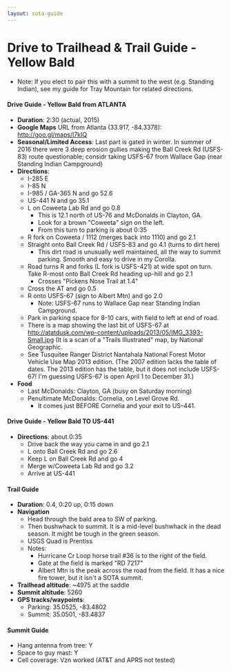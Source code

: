 ```yaml
---
layout: sota-guide
---
```

# Drive to Trailhead & Trail Guide - Yellow Bald

* Note: If you elect to pair this with a summit to the west (e.g. Standing Indian), see my guide for Tray Mountain for related directions.

#### Drive Guide - Yellow Bald from ATLANTA

* **Duration**: 2:30 (actual, 2015)
* **Google Maps** URL from Atlanta (33.917, -84.3378): http://goo.gl/maps/l7kIQ
* **Seasonal/Limited Access**: Last part is gated in winter.  In summer of 2016 there were 3 deep erosion gullies making the Ball Creek Rd (USFS-83) route questionable; considr taking USFS-67 from Wallace Gap (near Standing Indian Campground)
* **Directions**:
    * I-285 E
    * I-85 N
    * I-985 / GA-365 N and go 52.6
    * US-441 N and go 35.1
    * L on Coweeta Lab Rd and go 0.8
        * This is 12.1 north of US-76 and McDonalds in Clayton, GA.
        * Look for a brown "Coweeta" sign on the left.
        * From this turn to parking is about 0:35
    * R fork on Coweeta / 1112 (merges back into 1110) and go 2.1
    * Straight onto Ball Creek Rd / USFS-83 and go 4.1 (turns to dirt here)
        * This dirt road is unusually well maintained, all the way to summit parking.  Smooth and easy to drive in my Corolla.
    * Road turns R and forks (L fork is USFS-421) at wide spot on turn. Take R-most onto Ball Creek Rd heading up-hill and go 2.1
        * Crosses "Pickens Nose Trail at 1.4"
    * Cross the AT and go 0.5
    * R onto USFS-67 (sign to Albert Mtn) and go 2.0
        * Note: USFS-67 runs to Wallace Gap near Standing Indian Campground.
    * Park in parking space for 8-10 cars, with field to left at end of road.
    * There is a map showing the last bit of USFS-67 at http://atatdusk.com/wp-content/uploads/2013/05/IMG_3393-Small.jpg (It is a scan of a "Trails Illustrated" map, by National Geographic.
    * See Tusquitee Ranger District Nantahala National Forest Motor Vehicle Use Map 2013 edition.  (The 2007 edition lacks the table of dates.  The 2013 edition has the table, but it does not include USFS-67!  I'm guessing USFS-67 is open April 1 to December 31.)
* **Food**
    * Last McDonalds: Clayton, GA (busy on Saturday morning)
    * Penultimate McDonalds: Cornelia, on Level Grove Rd.
        * It comes just BEFORE Cornelia and your exit to US–441.

#### Drive Guide - Yellow Bald TO US-441
* **Directions**: about 0:35
    * Drive back the way you came in and go 2.1
    * L onto Ball Creek Rd and go 2.6
    * Keep L on Ball Creek Rd and go 4
    * Merge w/Coweeta Lab Rd and go 3.2
    * Arrive at US-441


#### Trail Guide

* **Duration**: 0.4, 0:20 up, 0:15 down
* **Navigation**
    * Head through the bald area to SW of parking.
    * Then bushwhack to summit. It is a mid-level bushwhack in the dead season.  It might be tough in the green season.
    * USGS Quad is Prentiss
    * Notes:
        * Hurricane Cr Loop horse trail #36 is to the right of the field.
        * Gate at the field is marked "RD 7217"
        * Albert Mtn is the peak across the road from the field.  It has a nice fire tower, but it isn't a SOTA summit.
* **Trailhead altitude**: ~4975 at the saddle
* **Summit altitude**: 5260
* **GPS tracks/waypoints**:
    * Parking: 35.0525, -83.4802
    * Summit: 35.0501, -83.4837

#### Summit Guide

* Hang antenna from tree: Y
* Space to guy mast: Y
* Cell coverage: Vzn worked (AT&T and APRS not tested)
